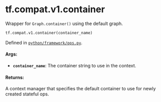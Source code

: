 <div itemscope itemtype="http://developers.google.com/ReferenceObject">
<meta itemprop="name" content="tf.compat.v1.container" />
<meta itemprop="path" content="Stable" />
</div>

# tf.compat.v1.container

Wrapper for `Graph.container()` using the default graph.

``` python
tf.compat.v1.container(container_name)
```



Defined in [`python/framework/ops.py`](/code/stable/tensorflow/python/framework/ops.py).

<!-- Placeholder for "Used in" -->


#### Args:


* <b>`container_name`</b>: The container string to use in the context.


#### Returns:

A context manager that specifies the default container to use for newly
created stateful ops.
